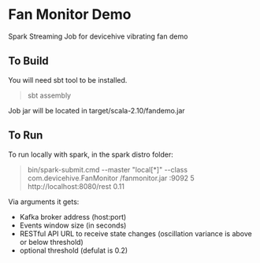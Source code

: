Fan Monitor Demo
================

Spark Streaming Job for devicehive vibrating fan demo

To Build
--------

You will need sbt tool to be installed.

> sbt assembly

Job jar will be located in target/scala-2.10/fandemo.jar

To Run
------

To run locally with spark, in the spark distro folder:

> bin/spark-submit.cmd --master "local[*]" --class com.devicehive.FanMonitor <job-jar-location>/fanmonitor.jar <broker-host>:9092 5 http://localhost:8080/rest 0.11

Via arguments it gets:
* Kafka broker address (host:port)
* Events window size (in seconds)
* RESTful API URL to receive state changes (oscillation variance is above or below threshold)
* optional threshold (defulat is 0.2)
